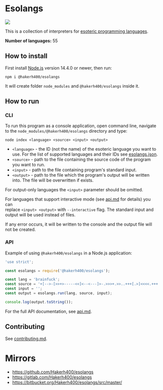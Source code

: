 # Esolangs

![](https://api.travis-ci.org/Hakerh400/esolangs.svg?branch=master)

This is a collection of interpreters for [esoteric programming languages](https://esolangs.org/wiki/Main_Page).

**Number of languages:** 55

## How to install

First install [Node.js](https://nodejs.org/download/) version 14.4.0 or newer, then run:

```
npm i @hakerh400/esolangs
```

It will create folder `node_modules` and `@hakerh400/esolangs` inside it.

## How to run

### CLI

To run this program as a console application, open command line, navigate to the `node_modules/@hakerh400/esolangs` directory and type:

```
node index <language> <source> <input> <output>
```

* `<language>` - the ID (not the name) of the esoteric language you want to use. For the list of supported languages and their IDs see [esolangs.json](./esolangs.json).
* `<source>` - path to the file containing the source code of the program you want to run.
* `<input>` - path to the file containing program's standard input.
* `<output>` - path to the file which the program's output will be written into. The file will be overwritten if exists.

For output-only languages the `<input>` parameter should be omitted.

For languages that support interactive mode (see [api.md](./api.md) for details) you can<br/>
replace `<input> <output>` with `--interactive` flag. The standard input and output will be used instead of files.

If any error occurs, it will be written to the console and the output file will not be created.

### API

Example of using `@hakerh400/esolangs` in a Node.js application:

```js
'use strict';

const esolangs = require('@hakerh400/esolangs');

const lang = 'brainfuck';
const source = '+[-->-[>>+>-----<<]<--<---]>-.>>>+.>>..+++[.>]<<<<.+++.------.<<-.>>>>+.';
const input = '';
const output = esolangs.run(lang, source, input);

console.log(output.toString());
```

For the full API documentation, see [api.md](./api.md).

## Contributing

See [contributing.md](./contributing.md).

# Mirrors

* https://github.com/Hakerh400/esolangs
* https://gitlab.com/Hakerh400/esolangs
* https://bitbucket.org/Hakerh400/esolangs/src/master/